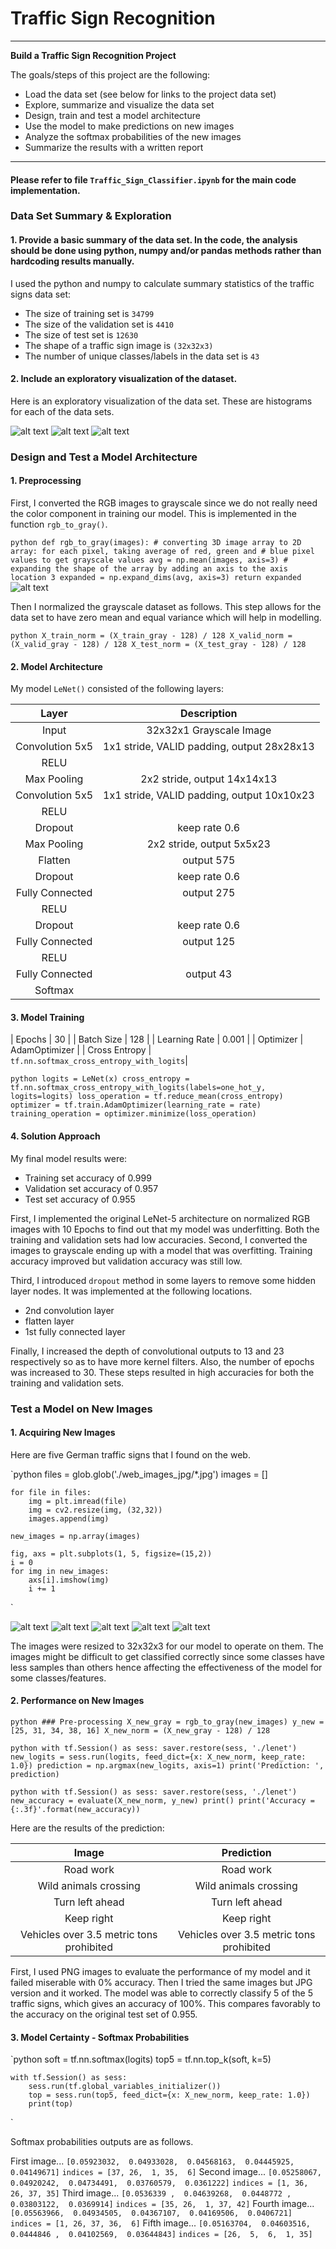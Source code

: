 # **Traffic Sign Recognition** 

---

**Build a Traffic Sign Recognition Project**

The goals/steps of this project are the following:
* Load the data set (see below for links to the project data set)
* Explore, summarize and visualize the data set
* Design, train and test a model architecture
* Use the model to make predictions on new images
* Analyze the softmax probabilities of the new images
* Summarize the results with a written report


[//]: # (Image References)

[image1]: ./examples/visualization_1.png "Visualization"
[image2]: ./examples/visualization_2.png "Visualization"
[image3]: ./examples/visualization_3.png "Visualization"
[image4]: ./examples/rgb_to_gray.png "Grayscaling"
[image5]: ./examples/traffic_sign_1.jpg "Traffic Sign 1"
[image6]: ./examples/traffic_sign_2.jpg "Traffic Sign 2"
[image7]: ./examples/traffic_sign_3.jpg "Traffic Sign 3"
[image8]: ./examples/traffic_sign_4.jpg "Traffic Sign 4"
[image9]: ./examples/traffic_sign_5.jpg "Traffic Sign 5"

---

#### Please refer to file `Traffic_Sign_Classifier.ipynb` for the main code implementation.

### Data Set Summary & Exploration

#### 1. Provide a basic summary of the data set. In the code, the analysis should be done using python, numpy and/or pandas methods rather than hardcoding results manually.

I used the python and numpy to calculate summary statistics of the traffic
signs data set:

* The size of training set is `34799`
* The size of the validation set is `4410`
* The size of test set is `12630`
* The shape of a traffic sign image is `(32x32x3)`
* The number of unique classes/labels in the data set is `43`

#### 2. Include an exploratory visualization of the dataset.

Here is an exploratory visualization of the data set. These are histograms for each of the data sets.

![alt text][image1] ![alt text][image2] ![alt text][image3]

### Design and Test a Model Architecture

#### 1. Preprocessing

First, I converted the RGB images to grayscale since we do not really need the color component in training our model. This is implemented in the function `rgb_to_gray()`.

`python
    def rgb_to_gray(images):
        # converting 3D image array to 2D array: for each pixel, taking average of red, green and
        # blue pixel values to get grayscale values
        avg = np.mean(images, axis=3)
        # expanding the shape of the array by adding an axis to the axis location 3
        expanded = np.expand_dims(avg, axis=3)
        return expanded
`
![alt text][image4]

Then I normalized the grayscale dataset as follows. This step allows for the data set to have zero mean and equal variance which will help in modelling.

`python
    X_train_norm = (X_train_gray - 128) / 128
    X_valid_norm = (X_valid_gray - 128) / 128
    X_test_norm = (X_test_gray - 128) / 128
`

#### 2. Model Architecture

My model `LeNet()` consisted of the following layers:

| Layer         		|     Description	        					| 
|:---------------------:|:---------------------------------------------:| 
| Input         		| 32x32x1 Grayscale Image						| 
| Convolution 5x5     	| 1x1 stride, VALID padding, output 28x28x13 	|
| RELU					|												|
| Max Pooling	      	| 2x2 stride, output 14x14x13   				|
| Convolution 5x5	    | 1x1 stride, VALID padding, output 10x10x23 	|
| RELU          		|           									|
| Dropout				| keep rate 0.6									|
| Max Pooling			| 2x2 stride, output 5x5x23     				|
| Flatten				| output 575									|
| Dropout				| keep rate 0.6									|
| Fully Connected		| output 275									|
| RELU					|												|
| Dropout				| keep rate 0.6									|
| Fully Connected		| output 125									|
| RELU					|												|
| Fully Connected		| output 43										|
| Softmax   			|												|


#### 3. Model Training

| Epochs             | 30                                       |
| Batch Size         | 128                                      |
| Learning Rate      | 0.001                                    |
| Optimizer          | AdamOptimizer                            |
| Cross Entropy      | `tf.nn.softmax_cross_entropy_with_logits`|

`python
    logits = LeNet(x)
    cross_entropy = tf.nn.softmax_cross_entropy_with_logits(labels=one_hot_y, logits=logits)
    loss_operation = tf.reduce_mean(cross_entropy)
    optimizer = tf.train.AdamOptimizer(learning_rate = rate)
    training_operation = optimizer.minimize(loss_operation)
`

#### 4. Solution Approach

My final model results were:
* Training set accuracy of 0.999
* Validation set accuracy of 0.957
* Test set accuracy of 0.955

First, I implemented the original LeNet-5 architecture on normalized RGB images with 10 Epochs to find out that my model was underfitting. Both the training and validation sets had low accuracies. Second, I converted the images to grayscale ending up with a model that was overfitting. Training accuracy improved but validation accuracy was still low.

Third, I introduced `dropout` method in some layers to remove some hidden layer nodes. It was implemented at the following locations.
* 2nd convolution layer
* flatten layer
* 1st fully connected layer

Finally, I increased the depth of convolutional outputs to 13 and 23 respectively so as to have more kernel filters. Also, the number of epochs was increased to 30. These steps resulted in high accuracies for both the training and validation sets.


### Test a Model on New Images

#### 1. Acquiring New Images

Here are five German traffic signs that I found on the web.

`python
    files = glob.glob('./web_images_jpg/*.jpg')
    images = []

    for file in files:
        img = plt.imread(file)
        img = cv2.resize(img, (32,32))
        images.append(img)
    
    new_images = np.array(images)

    fig, axs = plt.subplots(1, 5, figsize=(15,2))
    i = 0
    for img in new_images:
        axs[i].imshow(img)
        i += 1
`

![alt text][image5] ![alt text][image6] ![alt text][image7] 
![alt text][image8] ![alt text][image9]

The images were resized to 32x32x3 for our model to operate on them. The images might be difficult to get classified correctly since some classes have less samples than others hence affecting the effectiveness of the model for some classes/features.

#### 2. Performance on New Images

`python
    ### Pre-processing
    X_new_gray = rgb_to_gray(new_images)
    y_new = [25, 31, 34, 38, 16]
    X_new_norm = (X_new_gray - 128) / 128
`

`python
    with tf.Session() as sess:
        saver.restore(sess, './lenet')
        new_logits = sess.run(logits, feed_dict={x: X_new_norm, keep_rate: 1.0})
        prediction = np.argmax(new_logits, axis=1)
        print('Prediction: ', prediction)
`

`python
    with tf.Session() as sess:
        saver.restore(sess, './lenet')
        new_accuracy = evaluate(X_new_norm, y_new)
        print()
        print('Accuracy = {:.3f}'.format(new_accuracy))
`

Here are the results of the prediction:

| Image			                            |     Prediction	        					| 
|:-----------------------------------------:|:---------------------------------------------:| 
| Road work      		                    | Road work   									| 
| Wild animals crossing     			    | Wild animals crossing 						|
| Turn left ahead					        | Turn left ahead								|
| Keep right	      		                | Keep right					 				|
| Vehicles over 3.5 metric tons prohibited	| Vehicles over 3.5 metric tons prohibited      |


First, I used PNG images to evaluate the performance of my model and it failed miserable with 0% accuracy. Then I tried the same images but JPG version and it worked. The model was able to correctly classify 5 of the 5 traffic signs, which gives an accuracy of 100%. This compares favorably to the accuracy on the original test set of 0.955.

#### 3. Model Certainty - Softmax Probabilities

`python
    soft = tf.nn.softmax(logits)
    top5 = tf.nn.top_k(soft, k=5)

    with tf.Session() as sess:
        sess.run(tf.global_variables_initializer())
        top = sess.run(top5, feed_dict={x: X_new_norm, keep_rate: 1.0})
        print(top)
`

Softmax probabilities outputs are as follows.

First image...
                `[0.05923032,  0.04933028,  0.04568163,  0.04445925,  0.04149671]`
                `indices = [37, 26,  1, 35,  6]`
Second image...
                `[0.05258067,  0.04920242,  0.04734491,  0.03760579,  0.0361222]`
                `indices = [1, 36, 26, 37, 35]`
Third image...
                `[0.0536339 ,  0.04639268,  0.0448772 ,  0.03803122,  0.0369914]`
                `indices = [35, 26,  1, 37, 42]`
Fourth image...
                `[0.05563966,  0.04934505,  0.04367107,  0.04169506,  0.0406721]`
                `indices = [1, 26, 37, 36,  6]`
Fifth image...
                `[0.05163704,  0.04603516,  0.0444846 ,  0.04102569,  0.03644843]`
                `indices = [26,  5,  6,  1, 35]`
           